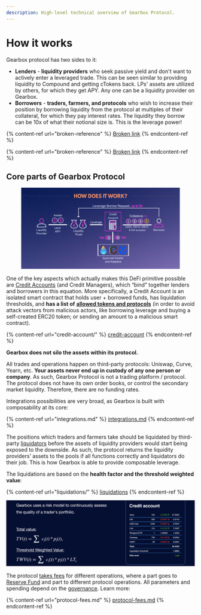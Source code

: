 ```yaml
---
description: High-level technical overview of Gearbox Protocol.
---
```


# How it works

Gearbox protocol has two sides to it:

* **Lenders** - **liquidity providers** who seek passive yield and don't want to actively enter a leveraged trade. This can be seen similar to providing liquidity to Compound and getting cTokens back. LPs' assets are utilized by others, for which they get APY. Any one can be a liquidity provider on Gearbox.
* **Borrowers** - **traders, farmers, and protocols** who wish to increase their position by borrowing liquidity from the protocol at multiples of their collateral, for which they pay interest rates. The liquidity they borrow can be 10x of what their notional size is. This is the leverage power!

{% content-ref url="broken-reference" %}
[Broken link](broken-reference)
{% endcontent-ref %}

{% content-ref url="broken-reference" %}
[Broken link](broken-reference)
{% endcontent-ref %}

## Core parts of Gearbox Protocol

<figure><img src="../.gitbook/assets/2-new-block (1).png" alt=""><figcaption></figcaption></figure>

One of the key aspects which actually makes this DeFi primitive possible are [Credit Accounts](credit-account/) (and Credit Managers), which “bind” together lenders and borrowers in this equation. More specifically, a Credit Account is an isolated smart contract that holds user + borrowed funds, has liquidation thresholds, and **has a list of** [**allowed tokens and protocols**](credit-account/#allowed-list-policy) (in order to avoid attack vectors from malicious actors, like borrowing leverage and buying a self-created ERC20 token; or sending an amount to a malicious smart contract).

{% content-ref url="credit-account/" %}
[credit-account](credit-account/)
{% endcontent-ref %}

**Gearbox does not silo the assets within its protocol.**&#x20;

All trades and operations happen on third-party protocols: Uniswap, Curve, Yearn, etc. **Your assets never end up in custody of any one person or company**. As such, Gearbox Protocol is not a trading platform / protocol. The protocol does not have its own order books, or control the secondary market liquidity. Therefore, there are no funding rates.

Integrations possibilities are very broad, as Gearbox is built with composability at its core:

{% content-ref url="integrations.md" %}
[integrations.md](integrations.md)
{% endcontent-ref %}

The positions which traders and farmers take should be liquidated by third-party [liquidators](liquidations/) before the assets of liquidity providers would start being exposed to the downside. As such, the protocol returns the liquidity providers’ assets to the pools if all functions correctly and liquidators do their job. This is how Gearbox is able to provide composable leverage.&#x20;

The liquidations are based on the **health factor and the threshold weighted value**:

{% content-ref url="liquidations/" %}
[liquidations](liquidations/)
{% endcontent-ref %}

![](<../.gitbook/assets/Screenshot 2021-08-07 at 22.49.59.png>)

The protocol [takes fees](protocol-fees.md) for different operations, where a part goes to [Reserve Fund](liquidations/insurance-fund.md) and part to different protocol operations. All parameters and spending depend on the [governance](../governance/setup/). Learn more:

{% content-ref url="protocol-fees.md" %}
[protocol-fees.md](protocol-fees.md)
{% endcontent-ref %}
